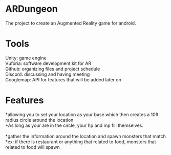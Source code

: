 # ARDungeon

The project to create an Augmented Reality game for android.

# Tools

Unity: game engine<br />
Vuforia: software development kit for AR<br />
Github: organizing files and project schedule<br />
Discord: discussing and having meeting<br />
Googlemap: API for features that will be added later on<br />

# Features

*allowing you to set your location as your base which then creates a 10ft radius circle around the location<br />
         *As long as your are in the circle,  your hp and mp fill themselves.<br /><br />
*gather the information around the location and spawn monsters that match<br />
         *ex: if there is restaurant or anything that related to food, monsters that related to food will spawn<br /><br />




